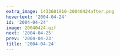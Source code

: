 ```yaml
---
extra_image: 1433601910-20040424after.png
hovertext: '2004-04-24'
id: '2004-04-24'
image: 20040424.gif
next: '2004-04-25'
prev: '2004-04-23'
title: '2004-04-24'
---
```


